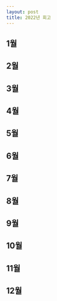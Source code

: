```yaml
---
layout: post
title: 2022년 회고
---
```


## 1월


## 2월

## 3월

## 4월

## 5월

## 6월

## 7월

## 8월

## 9월

## 10월

## 11월

## 12월